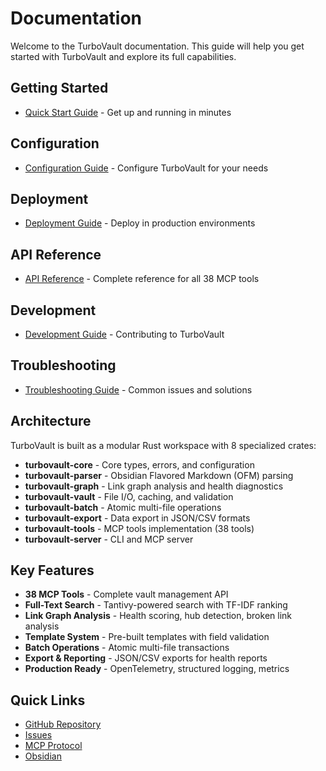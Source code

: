 # Documentation

Welcome to the TurboVault documentation. This guide will help you get started with TurboVault and explore its full capabilities.

## Getting Started

- [Quick Start Guide](getting-started/quick-start.md) - Get up and running in minutes

## Configuration

- [Configuration Guide](configuration/index.md) - Configure TurboVault for your needs

## Deployment

- [Deployment Guide](deployment/index.md) - Deploy in production environments

## API Reference

- [API Reference](api-reference/index.md) - Complete reference for all 38 MCP tools

## Development

- [Development Guide](development/index.md) - Contributing to TurboVault

## Troubleshooting

- [Troubleshooting Guide](troubleshooting/index.md) - Common issues and solutions

## Architecture

TurboVault is built as a modular Rust workspace with 8 specialized crates:

- **turbovault-core** - Core types, errors, and configuration
- **turbovault-parser** - Obsidian Flavored Markdown (OFM) parsing
- **turbovault-graph** - Link graph analysis and health diagnostics
- **turbovault-vault** - File I/O, caching, and validation
- **turbovault-batch** - Atomic multi-file operations
- **turbovault-export** - Data export in JSON/CSV formats
- **turbovault-tools** - MCP tools implementation (38 tools)
- **turbovault-server** - CLI and MCP server

## Key Features

- **38 MCP Tools** - Complete vault management API
- **Full-Text Search** - Tantivy-powered search with TF-IDF ranking
- **Link Graph Analysis** - Health scoring, hub detection, broken link analysis
- **Template System** - Pre-built templates with field validation
- **Batch Operations** - Atomic multi-file transactions
- **Export & Reporting** - JSON/CSV exports for health reports
- **Production Ready** - OpenTelemetry, structured logging, metrics

## Quick Links

- [GitHub Repository](https://github.com/epistates/TurboVault)
- [Issues](https://github.com/epistates/TurboVault/issues)
- [MCP Protocol](https://modelcontextprotocol.io)
- [Obsidian](https://obsidian.md)
